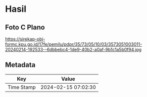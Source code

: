 # Hasil

## Foto C Plano

https://sirekap-obj-formc.kpu.go.id/17fe/pemilu/pdpr/35/73/05/10/03/3573051003011-20240214-192533--6dbbebc4-1de9-40b2-a0af-9b1c1a5b0f94.jpg


## Metadata

| Key        | Value               |
| ---------- | ------------------- |
| Time Stamp | 2024-02-15 07:02:30 |



